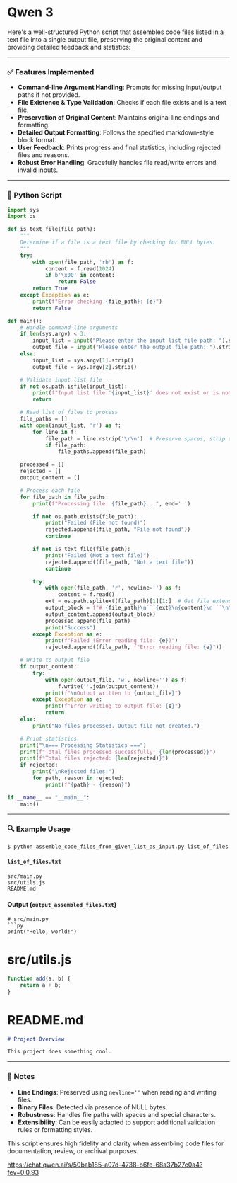 # Qwen 3
Here's a well-structured Python script that assembles code files listed in a text file into a single output file, preserving the original content and providing detailed feedback and statistics:

---

### ✅ Features Implemented

- **Command-line Argument Handling**: Prompts for missing input/output paths if not provided.
- **File Existence & Type Validation**: Checks if each file exists and is a text file.
- **Preservation of Original Content**: Maintains original line endings and formatting.
- **Detailed Output Formatting**: Follows the specified markdown-style block format.
- **User Feedback**: Prints progress and final statistics, including rejected files and reasons.
- **Robust Error Handling**: Gracefully handles file read/write errors and invalid inputs.

---

### 📜 Python Script

```python
import sys
import os

def is_text_file(file_path):
    """
    Determine if a file is a text file by checking for NULL bytes.
    """
    try:
        with open(file_path, 'rb') as f:
            content = f.read(1024)
            if b'\x00' in content:
                return False
        return True
    except Exception as e:
        print(f"Error checking {file_path}: {e}")
        return False

def main():
    # Handle command-line arguments
    if len(sys.argv) < 3:
        input_list = input("Please enter the input list file path: ").strip()
        output_file = input("Please enter the output file path: ").strip()
    else:
        input_list = sys.argv[1].strip()
        output_file = sys.argv[2].strip()

    # Validate input list file
    if not os.path.isfile(input_list):
        print(f"Input list file '{input_list}' does not exist or is not a file.")
        return

    # Read list of files to process
    file_paths = []
    with open(input_list, 'r') as f:
        for line in f:
            file_path = line.rstrip('\r\n')  # Preserve spaces, strip only newlines
            if file_path:
                file_paths.append(file_path)

    processed = []
    rejected = []
    output_content = []

    # Process each file
    for file_path in file_paths:
        print(f"Processing file: {file_path}...", end=' ')

        if not os.path.exists(file_path):
            print("Failed (File not found)")
            rejected.append((file_path, "File not found"))
            continue

        if not is_text_file(file_path):
            print("Failed (Not a text file)")
            rejected.append((file_path, "Not a text file"))
            continue

        try:
            with open(file_path, 'r', newline='') as f:
                content = f.read()
            ext = os.path.splitext(file_path)[1][1:]  # Get file extension without dot
            output_block = f"# {file_path}\n```{ext}\n{content}\n```\n"
            output_content.append(output_block)
            processed.append(file_path)
            print("Success")
        except Exception as e:
            print(f"Failed (Error reading file: {e})")
            rejected.append((file_path, f"Error reading file: {e}"))

    # Write to output file
    if output_content:
        try:
            with open(output_file, 'w', newline='') as f:
                f.write(''.join(output_content))
            print(f"\nOutput written to {output_file}")
        except Exception as e:
            print(f"Error writing to output file: {e}")
            return
    else:
        print("No files processed. Output file not created.")

    # Print statistics
    print("\n=== Processing Statistics ===")
    print(f"Total files processed successfully: {len(processed)}")
    print(f"Total files rejected: {len(rejected)}")
    if rejected:
        print("\nRejected files:")
        for path, reason in rejected:
            print(f"{path} - {reason}")

if __name__ == "__main__":
    main()
```

---

### 🔍 Example Usage

```bash
$ python assemble_code_files_from_given_list_as_input.py list_of_files.txt output_assembled_files.txt
```

#### `list_of_files.txt`
```
src/main.py
src/utils.js
README.md
```

#### Output (`output_assembled_files.txt`)
```
# src/main.py
```py
print("Hello, world!")
```

# src/utils.js
```js
function add(a, b) {
    return a + b;
}
```

# README.md
```md
# Project Overview

This project does something cool.
```

---

### 🧪 Notes

- **Line Endings**: Preserved using `newline=''` when reading and writing files.
- **Binary Files**: Detected via presence of NULL bytes.
- **Robustness**: Handles file paths with spaces and special characters.
- **Extensibility**: Can be easily adapted to support additional validation rules or formatting styles.

This script ensures high fidelity and clarity when assembling code files for documentation, review, or archival purposes.

https://chat.qwen.ai/s/50bab185-a07d-4738-b6fe-68a37b27c0a4?fev=0.0.93
